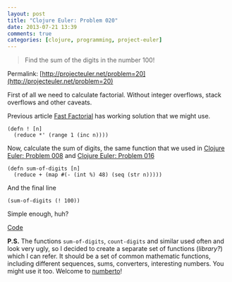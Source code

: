 ```yaml
---
layout: post
title: "Clojure Euler: Problem 020"
date: 2013-07-21 13:39
comments: true
categories: [clojure, programming, project-euler]
---
```


> Find the sum of the digits in the number 100!

Permalink: [http://projecteuler.net/problem=20](http://projecteuler.net/problem=20)

<!-- more -->

First of all we need to calculate factorial.
Without integer overflows, stack overflows and other caveats.

Previous article [Fast Factorial](/blog/fast-factorial/) has working solution
that we might use.

```
(defn ! [n]
  (reduce *' (range 1 (inc n))))
```

Now, calculate the sum of digits, the same function that we used in
[Clojure Euler: Problem 008](/blog/clojure-euler-problem-008/) and
[Clojure Euler: Problem 016](/blog/clojure-euler-problem-016/)

```
(defn sum-of-digits [n]
  (reduce + (map #(- (int %) 48) (seq (str n)))))
```

And the final line

```
(sum-of-digits (! 100))
```

Simple enough, huh?

[Code](https://github.com/mishadoff/project-euler/blob/master/src/project_euler/problem020.clj)

**P.S.** The functions `sum-of-digits`, `count-digits` and similar used often
and look very ugly, so I decided to create a separate set of functions (*library?*)
which I can refer. It should be a set of common mathematic functions, including
different sequences, sums, converters, interesting numbers. You might use it too.
Welcome to [numberto](https://github.com/mishadoff/numberto/)!

